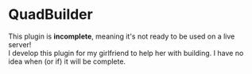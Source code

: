 # QuadBuilder
This plugin is **incomplete**, meaning it's not ready to be used on a live server!  
I develop this plugin for my girlfriend to help her with building. I have no idea when (or if) it will be complete.